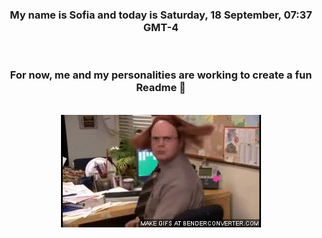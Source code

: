 


<div align="center">
<h3 >My name is Sofia and today is Saturday, 18 September, 07:37 GMT-4</h3><br>
<h3 >For now, me and my personalities are working to create a fun Readme 👋
</h3><br>
<img src='img/dwight.gif' alt='working...'/>
</div>
